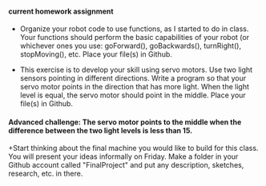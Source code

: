 #### current homework assignment

+ Organize your robot code to use functions, as I started to do in class. Your functions should perform the basic capabilities of your robot (or whichever ones you use: goForward(), goBackwards(), turnRight(), stopMoving(), etc. Place your file(s) in Github.

+ This exercise is to develop your skill using servo motors. Use two light sensors pointing in different directions. Write a program so that your servo motor points in the direction that has more light. When the light level is equal, the servo motor should point in the middle. Place your file(s) in Github.

#### Advanced challenge: The servo motor points to the middle when the difference between the two light levels is less than 15.

+Start thinking about the final machine you would like to build for this class. You will present your ideas informally on Friday. Make a folder in your Github account called "FinalProject" and put any description, sketches, research, etc. in there.
